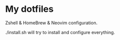 # My dotfiles

Zshell & HomeBrew & Neovim configuration.

./install.sh will try to install and configure everything.

